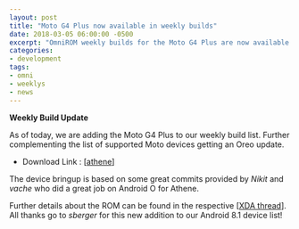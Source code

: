 ```yaml
---
layout: post
title: "Moto G4 Plus now available in weekly builds"
date: 2018-03-05 06:00:00 -0500
excerpt: "OmniROM weekly builds for the Moto G4 Plus are now available!"
categories:
- development
tags:
- omni
- weeklys
- news
---
```



**Weekly Build Update**


As of today, we are adding the Moto G4 Plus to our weekly build list. Further complementing the list of supported Moto devices getting an Oreo update.


 - Download Link : [[athene](http://dl.omnirom.org/athene/)]


The device bringup is based on some great commits provided by *Nikit* and *vache* who did a great job on Android O for Athene.

Further details about the ROM can be found in the respective [[XDA thread](https://forum.xda-developers.com/moto-g4-plus/development/rom-omnirom-moto-g4-plus-t3744708)].
All thanks go to *sberger* for this new addition to our Android 8.1 device list!
